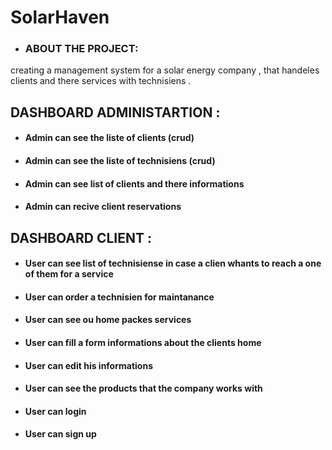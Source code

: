 # SolarHaven 

* ### ABOUT THE PROJECT:
creating a management system for a solar energy company , that handeles  clients and there services with technisiens .

## DASHBOARD ADMINISTARTION :

 * #### Admin can see the liste of clients (crud)
 * #### Admin can see the liste of technisiens (crud) 
 * #### Admin can see list of clients and there informations  
 * #### Admin can recive client reservations 
 
## DASHBOARD CLIENT :

 * #### User can see list of technisiense in case a clien whants to reach a one of them for a service 
 * #### User can order a technisien for maintanance 
 * #### User can see ou home packes services  
 * #### User can fill a form informations about the clients home  
 * #### User can edit his informations
 * #### User can see the products that the company works with 
 * #### User can login 
 * #### User can sign up 



